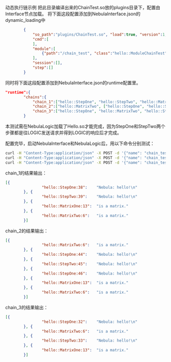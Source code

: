 动态执行链示例
把此目录编译出来的ChainTest.so放的plugins目录下，配置由Interface节点加载。
将下面这段配置添加到NebulaInterface.json的dynamic_loading中
```json
        {
            "so_path":"plugins/ChainTest.so", "load":true, "version":1,
            "cmd":[
            ],
            "module":[
                {"path":"/chain_test", "class":"hello::ModuleChainTest"}
            ],
            "session":[],
            "step":[]
        }
```
同时将下面这段配置添加到NebulaInterface.json的runtime配置里。
```json
"runtime":{
        "chains":{
            "chain_1":["hello::StepOne", "hello::StepTwo", "hello::MatrixOne", "hello::MatrixTwo"],
            "chain_2":["hello::MatrixTwo", ["hello::StepOne", "hello::StepTwo", "hello::StepOne"], "hello::MatrixOne", "hello::MatrixTwo"],
            "chain_3":["hello::StepOne", "hello::MatrixTwo", "hello::StepTwo", "hello::MatrixOne"]
        }
```

本测试需在NebulaLogic加载了Hello.so才能完成，因为StepOne和StepTwo两个步骤都是往LOGIC发送请求并得到LOGIC的响应后才完成。

配置完毕，启动NebulaInterface和NebulaLogic后，用以下命令分别测试：
```bash
curl -H "Content-Type:application/json" -X POST -d '{"name": "chain_test", "chain_flag":"chain_1"}' http://${your_ip}:16003/chain_test
curl -H "Content-Type:application/json" -X POST -d '{"name": "chain_test", "chain_flag":"chain_2"}' http://${your_ip}:16003/chain_test
curl -H "Content-Type:application/json" -X POST -d '{"name": "chain_test", "chain_flag":"chain_3"}' http://${your_ip}:16003/chain_test
```

chain_1的结果输出：
```json
[{
                "hello::StepOne:38":    "Nebula: hello!\n"
        }, {
                "hello::StepTwo:39":    "Nebula: hello!\n"
        }, {
                "hello::MatrixOne:13":  "is a matrix."
        }, {
                "hello::MatrixTwo:6":   "is a matrix."
        }]
```

chain_2的结果输出：
```json
[{
                "hello::MatrixTwo:6":   "is a matrix."
        }, {
                "hello::StepOne:44":    "Nebula: hello!\n"
        }, {
                "hello::StepTwo:45":    "Nebula: hello!\n"
        }, {
                "hello::StepOne:46":    "Nebula: hello!\n"
        }, {
                "hello::MatrixOne:13":  "is a matrix."
        }, {
                "hello::MatrixTwo:6":   "is a matrix."
        }]
```

chain_3的结果输出：
```json
[{
                "hello::StepOne:32":    "Nebula: hello!\n"
        }, {
                "hello::MatrixTwo:6":   "is a matrix."
        }, {
                "hello::StepTwo:33":    "Nebula: hello!\n"
        }, {
                "hello::MatrixOne:13":  "is a matrix."
        }]
```


